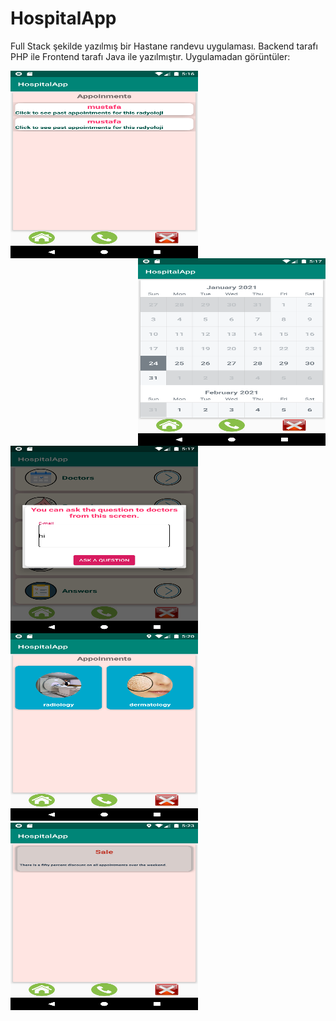 # HospitalApp
Full Stack şekilde yazılmış bir Hastane randevu uygulaması. Backend tarafı PHP ile Frontend tarafı Java ile yazılmıştır. Uygulamadan görüntüler:

<img align="left"  src="https://github.com/mertakkara/HospitalApp/blob/master/Screenshot_1611508615.png" width="300" height="300">
<img align="right"  src="https://github.com/mertakkara/HospitalApp/blob/master/Screenshot_1611508623.png" width="300" height="300">
<img  align="left" src="https://github.com/mertakkara/HospitalApp/blob/master/Screenshot_1611508649.png" width="300" height="300">

<img  src="https://github.com/mertakkara/HospitalApp/blob/master/Screenshot_1611508855.png" width="300" height="300">

<img    src="https://github.com/mertakkara/HospitalApp/blob/master/Screenshot_1611509001.png" width="300" height="300">







